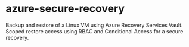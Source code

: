 # azure-secure-recovery
Backup and restore of a Linux VM using Azure Recovery Services Vault. Scoped restore access using RBAC and Conditional Access for a secure recovery.
